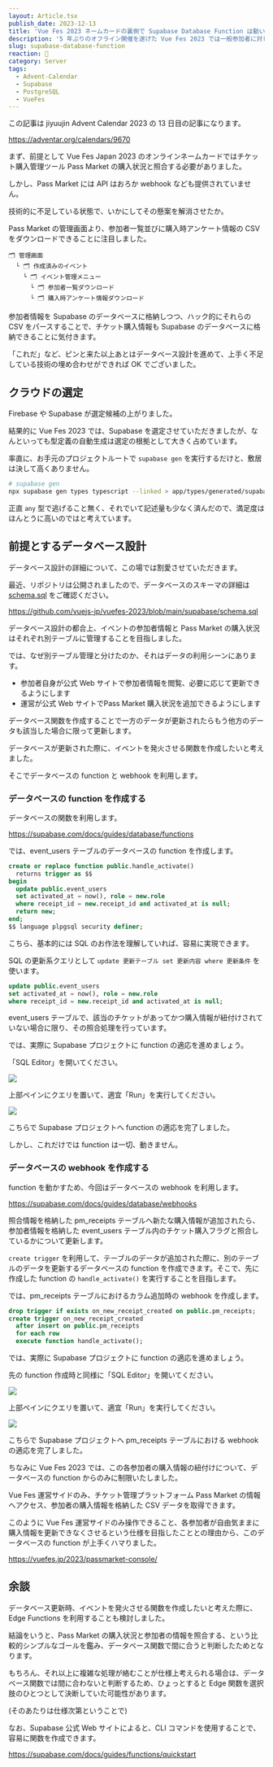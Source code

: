 ```yaml
---
layout: Article.tsx
publish_date: 2023-12-13
title: 'Vue Fes 2023 ネームカードの裏側で Supabase Database Function は動いていた'
description: '5 年ぶりのオフライン開催を遂げた Vue Fes 2023 では一般参加者に対し、オンラインネームカード機能を提供しました。その裏側でチケット購入状況との照合に Supabase database Function が一役を買った話に触れさせていただきます。'
slug: supabase-database-function
reaction: 👻
category: Server
tags:
  - Advent-Calendar
  - Supabase
  - PostgreSQL
  - VueFes
---
```


この記事は jiyuujin Advent Calendar 2023 の 13 日目の記事になります。

https://adventar.org/calendars/9670

まず、前提として Vue Fes Japan 2023 のオンラインネームカードではチケット購入管理ツール Pass Market の購入状況と照合する必要がありました。

しかし、Pass Market には API はおろか webhook なども提供されていません。

技術的に不足している状態で、いかにしてその懸案を解消させたか。

Pass Market の管理画面より、参加者一覧並びに購入時アンケート情報の CSV をダウンロードできることに注目しました。

```
🗂 管理画面
  └ 🗂 作成済みのイベント
    └ 🗂 イベント管理メニュー
      └ 🗂 参加者一覧ダウンロード
      └ 🗂 購入時アンケート情報ダウンロード
```

参加者情報を Supabase のデータベースに格納しつつ、ハック的にそれらの CSV をパースすることで、チケット購入情報も Supabase のデータベースに格納できることに気付きます。

「これだ」など、ピンと来た以上あとはデータベース設計を進めて、上手く不足している技術の埋め合わせができれば OK でございました。

## クラウドの選定

Firebase や Supabase が選定候補の上がりました。

結果的に Vue Fes 2023 では、Supabase を選定させていただきましたが、なんといっても型定義の自動生成は選定の根拠として大きく占めています。

率直に、お手元のプロジェクトルートで `supabase gen` を実行するだけと、敷居は決して高くありません。

```bash
# supabase gen
npx supabase gen types typescript --linked > app/types/generated/supabase.ts
```

正直 `any` 型で逃げること無く、それでいて記述量も少なく済んだので、満足度はほんとうに高いのではと考えています。

## 前提とするデータベース設計

データベース設計の詳細について、この場では割愛させていただきます。

最近、リポジトリは公開されましたので、データベースのスキーマの詳細は [schema.sql](https://github.com/vuejs-jp/vuefes-2023/blob/main/supabase/schema.sql) をご確認ください。

https://github.com/vuejs-jp/vuefes-2023/blob/main/supabase/schema.sql

データベース設計の都合上、イベントの参加者情報と Pass Market の購入状況はそれぞれ別テーブルに管理することを目指しました。

では、なぜ別テーブル管理と分けたのか、それはデータの利用シーンにあります。

- 参加者自身が公式 Web サイトで参加者情報を閲覧、必要に応じて更新できるようにします
- 運営が公式 Web サイトでPass Market 購入状況を追加できるようにします

データベース関数を作成することで一方のデータが更新されたらもう他方のデータも該当した場合に限って更新します。

データベースが更新された際に、イベントを発火させる関数を作成したいと考えました。

そこでデータベースの function と webhook を利用します。

### データベースの function を作成する

データベースの関数を利用します。

https://supabase.com/docs/guides/database/functions

では、event_users テーブルのデータベースの function を作成します。

```sql
create or replace function public.handle_activate()
  returns trigger as $$
begin
  update public.event_users
  set activated_at = now(), role = new.role
  where receipt_id = new.receipt_id and activated_at is null;
  return new;
end;
$$ language plpgsql security definer;
```

こちら、基本的には SQL のお作法を理解していれば、容易に実現できます。

SQL の更新系クエリとして `update 更新テーブル set 更新内容 where 更新条件` を使います。

```sql
update public.event_users
set activated_at = now(), role = new.role
where receipt_id = new.receipt_id and activated_at is null;
```

event_users テーブルで、該当のチケットがあってかつ購入情報が紐付けされていない場合に限り、その照合処理を行っています。

では、実際に Supabase プロジェクトに function の適応を進めましょう。

「SQL Editor」を開いてください。

![](https://i.imgur.com/x5aMUaW.png)

上部ペインにクエリを置いて、適宜「Run」を実行してください。

![](https://i.imgur.com/z1GCrn6.png)

こちらで Supabase プロジェクトへ function の適応を完了しました。

しかし、これだけでは function は一切、動きません。

### データベースの webhook を作成する

function を動かすため、今回はデータベースの webhook を利用します。

https://supabase.com/docs/guides/database/webhooks

照合情報を格納した pm_receipts テーブルへ新たな購入情報が追加されたら、参加者情報を格納した event_users テーブル内のチケット購入フラグと照合しているかについて更新します。

`create trigger` を利用して、テーブルのデータが追加された際に、別のテーブルのデータを更新するデータベースの function を作成できます。そこで、先に作成した function の `handle_activate()` を実行することを目指します。

では、pm_receipts テーブルにおけるカラム追加時の webhook を作成します。

```sql
drop trigger if exists on_new_receipt_created on public.pm_receipts;
create trigger on_new_receipt_created
  after insert on public.pm_receipts
  for each row
  execute function handle_activate();
```

では、実際に Supabase プロジェクトに function の適応を進めましょう。

先の function 作成時と同様に「SQL Editor」を開いてください。

![](https://i.imgur.com/x5aMUaW.png)

上部ペインにクエリを置いて、適宜「Run」を実行してください。

![](https://i.imgur.com/eX1luQd.png)

こちらで Supabase プロジェクトへ pm_receipts テーブルにおける webhook の適応を完了しました。

ちなみに Vue Fes 2023 では、この各参加者の購入情報の紐付けについて、データベースの function からのみに制限いたしました。

Vue Fes 運営サイドのみ、チケット管理プラットフォーム Pass Market の情報へアクセス、参加者の購入情報を格納した CSV データを取得できます。

このように Vue Fes 運営サイドのみ操作できること、各参加者が自由気ままに購入情報を更新できなくさせるという仕様を目指したこととの理由から、このデータベースの function が上手くハマりました。

https://vuefes.jp/2023/passmarket-console/

## 余談

データベース更新時、イベントを発火させる関数を作成したいと考えた際に、Edge Functions を利用することも検討しました。

結論をいうと、Pass Market の購入状況と参加者の情報を照合する、という比較的シンプルなゴールを鑑み、データベース関数で間に合うと判断したためとなります。

もちろん、それ以上に複雑な処理が絡むことが仕様上考えられる場合は、データベース関数では間に合わないと判断するため、ひょっとすると Edge 関数を選択肢のひとつとして決断していた可能性があります。

(そのあたりは仕様次第ということで)

なお、Supabase 公式 Web サイトによると、CLI コマンドを使用することで、容易に関数を作成できます。

https://supabase.com/docs/guides/functions/quickstart
